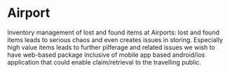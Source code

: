 # Airport
Inventory management of lost and found items at Airports: lost and found items leads to serious chaos and even creates issues in storing.
Especially high value items leads to further pilferage and related issues we wish to have web-based package inclusive of mobile app based android/ios application that could enable claim/retrieval to the travelling public.
